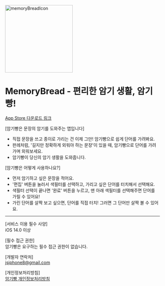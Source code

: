 <img width="220" alt="memoryBreadIcon" src="https://user-images.githubusercontent.com/25628769/144060047-b6d2cd34-5507-4e4f-b3fc-64213150e20e.jpeg">    

# MemoryBread - 편리한 암기 생활, 암기빵!   
[App Store 다운로드 링크](https://apps.apple.com/us/app/%EC%95%94%EA%B8%B0%EB%B9%B5/id1597721353)  

[암기빵은 문장의 암기를 도와주는 앱입니다]
* 직접 문장을 쓰고 종이로 가리는 건 이제 그만! 암기빵으로 쉽게 단어를 가려봐요.
* 판례처럼, '길지만 정확하게 외워야 하는 문장'이 있을 때, 암기빵으로 단어를 가려가며 외워보세요.
* 암기빵이 당신의 암기 생활을 도와줍니다.

[암기빵은 어떻게 사용하나요?]
* 먼저 암기하고 싶은 문장을 적어요.
* '편집' 버튼을 눌러서 색필터를 선택하고, 가리고 싶은 단어를 터치해서 선택해요.
* 색필터 선택이 끝나면 '완료' 버튼을 누르고, 맨 아래 색필터를 선택해주면 단어를 가릴 수 있어요!
* 가린 단어를 살짝 보고 싶으면, 단어를 직접 터치! 그러면 그 단어만 살짝 볼 수 있어요.

------------------------------------------------

[서비스 이용 필수 사양]  
iOS 14.0 이상

[필수 접근 권한]  
암기빵은 요구하는 필수 접근 권한이 없습니다.

[개발자 연락처]  
jsjphone8@gmail.com

[개인정보처리방침]  
[암기빵 개인정보처리방침](https://www.memorybread.shop/%EA%B0%9C%EC%9D%B8%EC%A0%95%EB%B3%B4%EC%B2%98%EB%A6%AC%EB%B0%A9%EC%B9%A8)  

